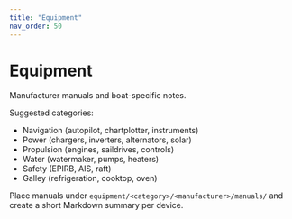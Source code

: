 ```yaml
---
title: "Equipment"
nav_order: 50
---
```


# Equipment

Manufacturer manuals and boat-specific notes.

Suggested categories:

- Navigation (autopilot, chartplotter, instruments)
- Power (chargers, inverters, alternators, solar)
- Propulsion (engines, saildrives, controls)
- Water (watermaker, pumps, heaters)
- Safety (EPIRB, AIS, raft)
- Galley (refrigeration, cooktop, oven)

Place manuals under `equipment/<category>/<manufacturer>/manuals/` and create a short Markdown summary per device.

